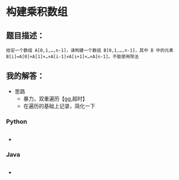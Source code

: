 # 构建乘积数组

## 题目描述：

```
给定一个数组 A[0,1,…,n-1]，请构建一个数组 B[0,1,…,n-1]，其中 B 中的元素 B[i]=A[0]×A[1]×…×A[i-1]×A[i+1]×…×A[n-1]。不能使用除法
```

## 我的解答：

- 思路
  - 暴力，双重遍历【gg,超时】
  - 在遍历的基础上记录，简化一下

### Python

```python

```

- 

### Java

```java

```

- 